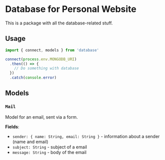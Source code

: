 # Database for Personal Website

This is a package with all the database-related stuff.

## Usage

```javascript
import { connect, models } from 'database'

connect(process.env.MONGODB_URI)
  .then(() => {
    // Do something with database
  })
  .catch(console.error)
```

## Models

### `Mail`

Model for an email, sent via a form.

**Fields**:

- `sender: { name: String, email: String }` - information about a sender (name and email)
- `subject: String` - subject of a email
- `message: String` - body of the email
